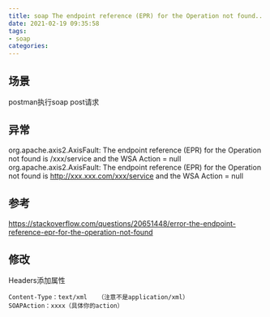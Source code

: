 ```yaml
---
title: soap The endpoint reference (EPR) for the Operation not found...
date: 2021-02-19 09:35:58
tags:
- soap
categories:
---
```


## 场景

postman执行soap post请求

## 异常

org.apache.axis2.AxisFault: The endpoint reference (EPR) for the Operation not found is /xxx/service and the WSA Action = null
org.apache.axis2.AxisFault: The endpoint reference (EPR) for the Operation not found is http://xxx.xxx.com/xxx/service and the WSA Action = null

## 参考

https://stackoverflow.com/questions/20651448/error-the-endpoint-reference-epr-for-the-operation-not-found

## 修改

Headers添加属性

```raw
Content-Type：text/xml   （注意不是application/xml）
SOAPAction：xxxx（具体你的action）
```
